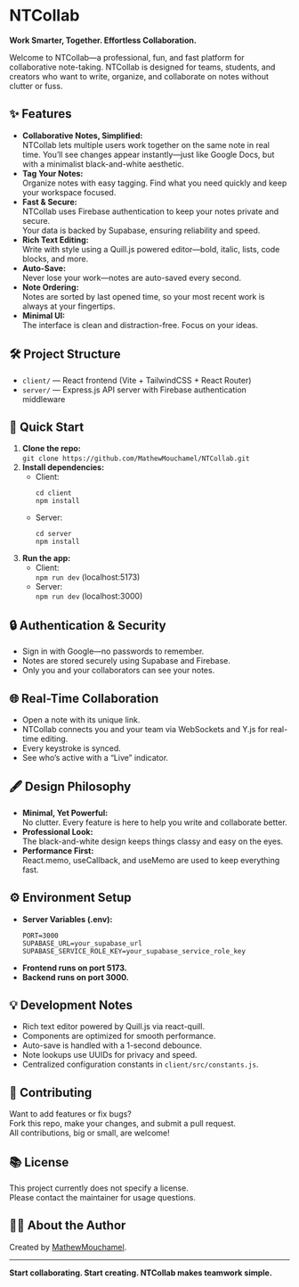 # NTCollab

**Work Smarter, Together. Effortless Collaboration.**

Welcome to NTCollab—a professional, fun, and fast platform for collaborative note-taking. NTCollab is designed for teams, students, and creators who want to write, organize, and collaborate on notes without clutter or fuss.

## ✨ Features

- **Collaborative Notes, Simplified:**  
  NTCollab lets multiple users work together on the same note in real time. You’ll see changes appear instantly—just like Google Docs, but with a minimalist black-and-white aesthetic.
- **Tag Your Notes:**  
  Organize notes with easy tagging. Find what you need quickly and keep your workspace focused.
- **Fast & Secure:**  
  NTCollab uses Firebase authentication to keep your notes private and secure.  
  Your data is backed by Supabase, ensuring reliability and speed.
- **Rich Text Editing:**  
  Write with style using a Quill.js powered editor—bold, italic, lists, code blocks, and more.
- **Auto-Save:**  
  Never lose your work—notes are auto-saved every second.
- **Note Ordering:**  
  Notes are sorted by last opened time, so your most recent work is always at your fingertips.
- **Minimal UI:**  
  The interface is clean and distraction-free. Focus on your ideas.

## 🛠️ Project Structure

- `client/` — React frontend (Vite + TailwindCSS + React Router)
- `server/` — Express.js API server with Firebase authentication middleware

## 🚀 Quick Start

1. **Clone the repo:**  
   `git clone https://github.com/MathewMouchamel/NTCollab.git`
2. **Install dependencies:**  
   - Client:  
     ```
     cd client
     npm install
     ```
   - Server:  
     ```
     cd server
     npm install
     ```
3. **Run the app:**  
   - Client:  
     `npm run dev` (localhost:5173)
   - Server:  
     `npm run dev` (localhost:3000)

## 🔒 Authentication & Security

- Sign in with Google—no passwords to remember.
- Notes are stored securely using Supabase and Firebase.
- Only you and your collaborators can see your notes.

## 🌐 Real-Time Collaboration

- Open a note with its unique link.
- NTCollab connects you and your team via WebSockets and Y.js for real-time editing.
- Every keystroke is synced.  
- See who’s active with a “Live” indicator.

## 🖋️ Design Philosophy

- **Minimal, Yet Powerful:**  
  No clutter. Every feature is here to help you write and collaborate better.
- **Professional Look:**  
  The black-and-white design keeps things classy and easy on the eyes.
- **Performance First:**  
  React.memo, useCallback, and useMemo are used to keep everything fast.

## ⚙️ Environment Setup

- **Server Variables (.env):**
  ```
  PORT=3000
  SUPABASE_URL=your_supabase_url
  SUPABASE_SERVICE_ROLE_KEY=your_supabase_service_role_key
  ```
- **Frontend runs on port 5173.**
- **Backend runs on port 3000.**

## 💡 Development Notes

- Rich text editor powered by Quill.js via react-quill.
- Components are optimized for smooth performance.
- Auto-save is handled with a 1-second debounce.
- Note lookups use UUIDs for privacy and speed.
- Centralized configuration constants in `client/src/constants.js`.

## 🤝 Contributing

Want to add features or fix bugs?  
Fork this repo, make your changes, and submit a pull request.  
All contributions, big or small, are welcome!

## 📚 License

This project currently does not specify a license.  
Please contact the maintainer for usage questions.

## 🦸‍♂️ About the Author

Created by [MathewMouchamel](https://github.com/MathewMouchamel).

---

**Start collaborating. Start creating. NTCollab makes teamwork simple.**
